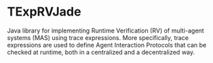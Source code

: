 # TExpRVJade
 
Java library for implementing Runtime Verification (RV) of multi-agent systems (MAS) using trace expressions. More specifically, trace expressions are used to define Agent Interaction Protocols that can be checked at runtime, both in a centralized and a decentralized way.
